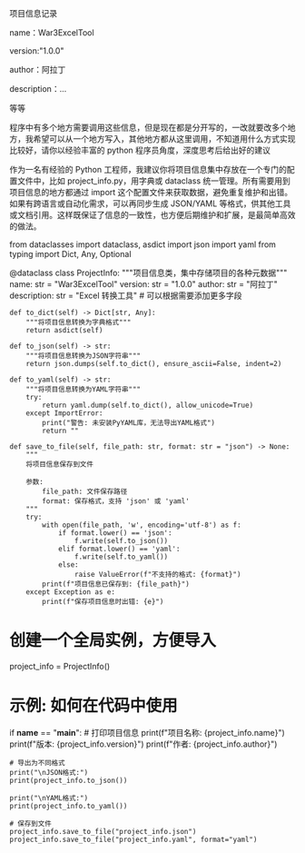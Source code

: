 项目信息记录

name：War3ExcelTool

version:"1.0.0"

author：阿拉丁

description：...

等等

程序中有多个地方需要调用这些信息，但是现在都是分开写的，一改就要改多个地方，我希望可以从一个地方写入，其他地方都从这里调用，不知道用什么方式实现比较好，请你以经验丰富的 python 程序员角度，深度思考后给出好的建议

作为一名有经验的 Python 工程师，我建议你将项目信息集中存放在一个专门的配置文件中，比如 project_info.py，用字典或 dataclass 统一管理。所有需要用到项目信息的地方都通过 import 这个配置文件来获取数据，避免重复维护和出错。如果有跨语言或自动化需求，可以再同步生成 JSON/YAML 等格式，供其他工具或文档引用。这样既保证了信息的一致性，也方便后期维护和扩展，是最简单高效的做法。

from dataclasses import dataclass, asdict
import json
import yaml
from typing import Dict, Any, Optional

@dataclass
class ProjectInfo:
"""项目信息类，集中存储项目的各种元数据"""
name: str = "War3ExcelTool"
version: str = "1.0.0"
author: str = "阿拉丁"
description: str = "Excel 转换工具" # 可以根据需要添加更多字段

    def to_dict(self) -> Dict[str, Any]:
        """将项目信息转换为字典格式"""
        return asdict(self)

    def to_json(self) -> str:
        """将项目信息转换为JSON字符串"""
        return json.dumps(self.to_dict(), ensure_ascii=False, indent=2)

    def to_yaml(self) -> str:
        """将项目信息转换为YAML字符串"""
        try:
            return yaml.dump(self.to_dict(), allow_unicode=True)
        except ImportError:
            print("警告: 未安装PyYAML库，无法导出YAML格式")
            return ""

    def save_to_file(self, file_path: str, format: str = "json") -> None:
        """
        将项目信息保存到文件

        参数:
            file_path: 文件保存路径
            format: 保存格式，支持 'json' 或 'yaml'
        """
        try:
            with open(file_path, 'w', encoding='utf-8') as f:
                if format.lower() == 'json':
                    f.write(self.to_json())
                elif format.lower() == 'yaml':
                    f.write(self.to_yaml())
                else:
                    raise ValueError(f"不支持的格式: {format}")
            print(f"项目信息已保存到: {file_path}")
        except Exception as e:
            print(f"保存项目信息时出错: {e}")

# 创建一个全局实例，方便导入

project_info = ProjectInfo()

# 示例: 如何在代码中使用

if **name** == "**main**": # 打印项目信息
print(f"项目名称: {project_info.name}")
print(f"版本: {project_info.version}")
print(f"作者: {project_info.author}")

    # 导出为不同格式
    print("\nJSON格式:")
    print(project_info.to_json())

    print("\nYAML格式:")
    print(project_info.to_yaml())

    # 保存到文件
    project_info.save_to_file("project_info.json")
    project_info.save_to_file("project_info.yaml", format="yaml")
